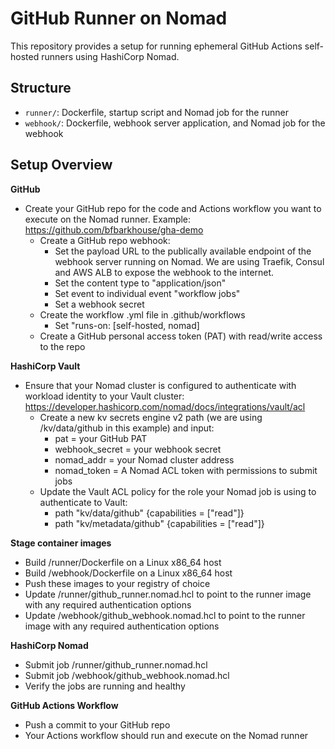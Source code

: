 # GitHub Runner on Nomad

This repository provides a setup for running ephemeral GitHub Actions self-hosted runners using HashiCorp Nomad.

## Structure

- `runner/`: Dockerfile, startup script and Nomad job for the runner
- `webhook/`: Dockerfile, webhook server application, and Nomad job for the webhook

## Setup Overview

**GitHub**
- Create your GitHub repo for the code and Actions workflow you want to execute on the Nomad runner. Example: https://github.com/bfbarkhouse/gha-demo
    - Create a GitHub repo webhook:
        - Set the payload URL to the publically available endpoint of the webhook server running on Nomad. We are using Traefik, Consul and AWS ALB to expose the webhook to the internet.
        - Set the content type to "application/json"
        - Set event to individual event "workflow jobs"
        - Set a webhook secret
    - Create the workflow .yml file in .github/workflows
        - Set "runs-on: [self-hosted, nomad]
    - Create a GitHub personal access token (PAT) with read/write access to the repo

**HashiCorp Vault**
- Ensure that your Nomad cluster is configured to authenticate with workload identity to your Vault cluster: https://developer.hashicorp.com/nomad/docs/integrations/vault/acl 
    - Create a new kv secrets engine v2 path (we are using /kv/data/github in this example) and input:
        - pat = your GitHub PAT
        - webhook_secret = your webhook secret
        - nomad_addr = your Nomad cluster address
        - nomad_token = A Nomad ACL token with permissions to submit jobs
    - Update the Vault ACL policy for the role your Nomad job is using to authenticate to Vault:
        - path "kv/data/github" {capabilities = ["read"]}
        - path "kv/metadata/github" {capabilities = ["read"]}

**Stage container images**
- Build /runner/Dockerfile on a Linux x86_64 host
- Build /webhook/Dockerfile on a Linux x86_64 host
- Push these images to your registry of choice
- Update /runner/github_runner.nomad.hcl to point to the runner image with any required authentication options
- Update /webhook/github_webhook.nomad.hcl to point to the runner image with any required authentication options

**HashiCorp Nomad**
- Submit job /runner/github_runner.nomad.hcl
- Submit job /webhook/github_webhook.nomad.hcl
- Verify the jobs are running and healthy

**GitHub Actions Workflow**
- Push a commit to your GitHub repo
- Your Actions workflow should run and execute on the Nomad runner


